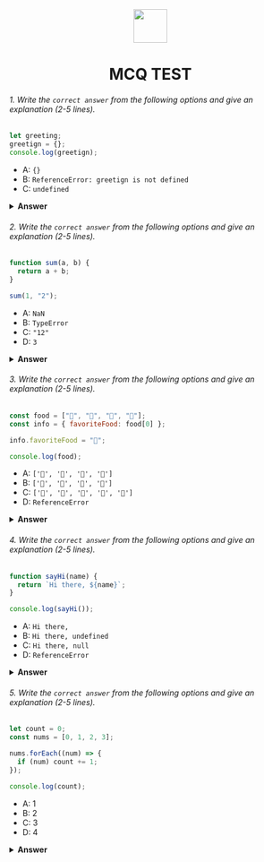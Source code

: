 <div align="center">
  <img height="60" src="https://edurev.gumlet.io/AllImages/original/ApplicationImages/CourseImages/944e5d47-8c55-4a89-91e5-22ab5f2798fc_CI.png">
  <h1>MCQ TEST</h1>
</div>

###### 1. Write the `correct answer` from the following options and give an explanation (2-5 lines).

```javascript
let greeting;
greetign = {};
console.log(greetign);
```

- A: `{}`
- B: `ReferenceError: greetign is not defined`
- C: `undefined`

<details><summary><b>Answer</b></summary>
<p>

#### Answer: A

<i>
  This line declares a variable named greeting using the let keyword. However, at this point, the variable greeting has not been assigned any value, so it is undefined. After that an empty object stored in a separate global variable named "greetign" and then consoled it. So the result becomes an empty object.
</i>

</p>
</details>

###### 2. Write the `correct answer` from the following options and give an explanation (2-5 lines).

```javascript
function sum(a, b) {
  return a + b;
}

sum(1, "2");
```

- A: `NaN`
- B: `TypeError`
- C: `"12"`
- D: `3`

<details><summary><b>Answer</b></summary>
<p>

#### Answer: C

<i>
  JavaScript is a dynamically typed language, which means it will attempt to perform implicit type conversion when you use the + operator. In this case, JavaScript will try to convert the number 1 to a string and then concatenate the two strings together.

So, the correct answer is: 12
</i>

</p>
</details>

###### 3. Write the `correct answer` from the following options and give an explanation (2-5 lines).

```javascript
const food = ["🍕", "🍫", "🥑", "🍔"];
const info = { favoriteFood: food[0] };

info.favoriteFood = "🍝";

console.log(food);
```

- A: `['🍕', '🍫', '🥑', '🍔']`
- B: `['🍝', '🍫', '🥑', '🍔']`
- C: `['🍝', '🍕', '🍫', '🥑', '🍔']`
- D: `ReferenceError`

<details><summary><b>Answer</b></summary>
<p>

#### Answer: A

<i>
  The food array still contains the original values "🍕", "🍫", "🥑", and "🍔" because the modification was made to a separate property of the info object.
</i>

</p>
</details>

###### 4. Write the `correct answer` from the following options and give an explanation (2-5 lines).

```javascript
function sayHi(name) {
  return `Hi there, ${name}`;
}

console.log(sayHi());
```

- A: `Hi there,`
- B: `Hi there, undefined`
- C: `Hi there, null`
- D: `ReferenceError`

<details><summary><b>Answer</b></summary>
<p>

#### Answer: B

<i>
  When you call a function without providing the expected arguments, JavaScript will use undefined as the value for those parameters. In this case, since you haven't passed any argument, the name parameter inside the function will be undefined.
</i>

</p>
</details>

###### 5. Write the `correct answer` from the following options and give an explanation (2-5 lines).

```javascript
let count = 0;
const nums = [0, 1, 2, 3];

nums.forEach((num) => {
  if (num) count += 1;
});

console.log(count);
```

- A: 1
- B: 2
- C: 3
- D: 4

<details><summary><b>Answer</b></summary>
<p>

#### Answer: C

<i>
  For num = 0, the condition if (num) evaluates to false because 0 is falsy. Therefore, count remains 0.
  For num = 1, the condition if (num) evaluates to true because 1 is truthy. So, count becomes 1.
  For num = 2 and num = 3, the conditions if (num) both evaluate to true. count increments by 1 for each of these values.
  So, the output will be 3 because there are three truthy values (1, 2, and 3) in the nums array, and the count variable accumulates the count of those truthy values during the forEach loop
</i>

</p>
</details>
